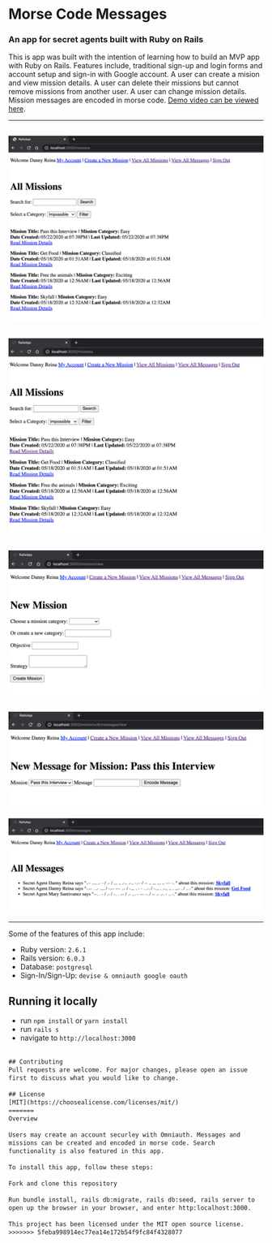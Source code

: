 # Morse Code Messages
### An app for secret agents built with Ruby on Rails

This is app was built with the intention of learning how to build an MVP app with Ruby on Rails. Features include, traditional sign-up and login forms and account setup and sign-in with Google account. A user can create a mision and view mission details. A user can delete their missions but cannot remove missions from another user. A user can change mission details. Mission messages are encoded in morse code. [Demo video can be viewed here](https://www.youtube.com/watch?v=Dv8VG2hBBfI).

---
![Morse Code Messages Home](https://github.com/dannyflatiron/Rails-app/blob/master/public/home.png?raw=true)
---
![Morse Code Messages Missions](https://github.com/dannyflatiron/Rails-app/blob/master/public/missions_index.png?raw=true)
---
![Morse Code Messages Creating a Mission](https://github.com/dannyflatiron/Rails-app/blob/master/public/new_mission.png?raw=true)
---
![Morse Code Messages Creating a Message for a Mission](https://github.com/dannyflatiron/Rails-app/blob/master/public/new_message.png?raw=true)
---
![Morse Code Messages All Morse Code Messages](https://github.com/dannyflatiron/Rails-app/blob/master/public/messages.png?raw=true)


---

Some of the features of this app include:

* Ruby version: `2.6.1`
* Rails version: `6.0.3`
* Database: `postgresql`
* Sign-In/Sign-Up: `devise & omniauth google oauth`

## Running it locally
- run `npm install` or `yarn install`
- run `rails s`
- navigate to `http://localhost:3000`
```

## Contributing
Pull requests are welcome. For major changes, please open an issue first to discuss what you would like to change.

## License
[MIT](https://choosealicense.com/licenses/mit/)
=======
Overview

Users may create an account securley with Omniauth. Messages and missions can be created and encoded in morse code. Search functionality is also featured in this app.
 
To install this app, follow these steps:

Fork and clone this repository

Run bundle install, rails db:migrate, rails db:seed, rails server to open up the browser in your browser, and enter http:localhost:3000.

This project has been licensed under the MIT open source license.
>>>>>>> 5feba998914ec77ea14e172b54f9fc84f4328077
